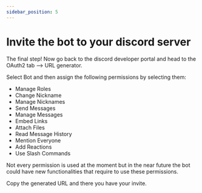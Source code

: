 ```yaml
---
sidebar_position: 5
---
```


# Invite the bot to your discord server

The final step! Now go back to the discord developer portal and head to the OAuth2 tab --> URL generator.

Select Bot and then assign the following permissions by selecting them:

* Manage Roles
* Change Nickname
* Manage Nicknames
* Send Messages
* Manage Messages
* Embed Links
* Attach Files
* Read Message History
* Mention Everyone
* Add Reactions
* Use Slash Commands

Not every permission is used at the moment but in the near future the bot could have new functionalities that require to use these permissions.

Copy the generated URL and there you have your invite. 
